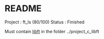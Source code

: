# README #

Project : ft_ls (80/100)
Status  : Finished

Must contain [libft](https://github.com/gaetanpueo/project_c_libft) in the folder ../project_c_libft
